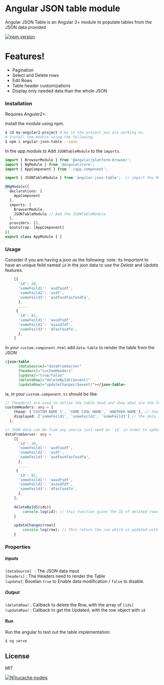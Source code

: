 # Angular JSON table module

Angular JSON Table is an Angular 2+ module to populate tables from the JSON data provided

[![npm version](https://badge.fury.io/js/angular-json-table.svg)](https://badge.fury.io/js/angular-json-table)

# Features!
  - Pagination
  - Select and Delete rows
  - Edit Rows
  - Table header customizations
  - Display only needed data than the whole JSON




### Installation

Requires *Angular2+*.

Install the module using npm.

```sh
$ cd my-angular2-project # Go to the project you are working on.
# Install the module using the following.
$ npm i angular-json-table --save
```

In the *app.module.ts*
Add ```JSONTableModule``` to the ```imports```.

```ts
import { BrowserModule } from '@angular/platform-browser';
import { NgModule } from '@angular/core';
import { AppComponent } from './app.component';

import { JSONTableModule } from 'angular-json-table';  // import the Module.

@NgModule({
  declarations: [
    AppComponent
  ],
  imports: [
    BrowserModule,
    JSONTableModule // Add the JSONTableModule
  ],
  providers: [],
  bootstrap: [AppComponent]
})
export class AppModule { }
```

### Usage

Consider if you are having a json as the following:
note: its Importent to have an unique feild named  ```id``` in the json data to use the *Delete* and *Update* features.

```js
    [{
      'id': 20,
      'someFeild1': 'asdfasdf',
      'someFeild2': 'asdf',
      'someFeild3': 'asdfasdfasfasdfa',
      },
      ....
     {
      'id': 81,
      'someFeild1': 'aasdfsdf',
      'someFeild2': 'asasdfdf',
      'someFeild3': 'dfasfasdfa',
      }, 
    ]
```

In your ```custom.component.html``` add ```data-table``` to render the table from the JSON

```html
<json-table 
      [dataSource]="dataFromServer"
      [headers]="customHeaders"
      [update]="true/false"
      (deleteRow)="deleteByIdS($event)"
      (updateRow)="updateChanges($event)"></json-table>
```

ie, in your ```custom.component.ts```  should be like:

```ts
// [headers] are used to define the table head and show what are the feilds required.
customHeaders: any = {
    thead: ['CUSTOM NAME 1', 'SOME COOL NAME', 'ANOTHER NAME'], // the Column Name in table head.
    displayed: ['someFeild1', 'someFeild2', 'someFeild3'] // the data it should populate in table.
  };

// JSON data can be from any source just need an `id` in order to update and delete. 
dataFromServer: any =
    [{
      'id': 20,
      'someFeild1': 'asdfasdf',
      'someFeild2': 'asdf',
      'someFeild3': 'asdfasdfasfasdfa',
      },
      ....
     {
      'id': 81,
      'someFeild1': 'aasdfsdf',
      'someFeild2': 'asasdfdf',
      'someFeild3': 'dfasfasdfa',
      }, 
    ];
    
    deleteByIdS(ids){
        console.log(id); // this function gives the ID of deleted rows.. as an array
    }
    
    updateChanges(row){
        console.log(row); // This return the row which is updated with the id.
    }
```
### Properties
##### Inputs
```[dataSource] ``` : The JSON data input <br>
```[headers]``` : The Headers need to render the Table <br>
```[update]```: Booelan ```true``` to Enable data modification / ```false``` to disable.<br>

##### Output
```(deleteRow)``` :  Callback to delete the Row, with the array of `[ids]`<br>
```(updateRow)``` : Callback to get the Updated, with the row object with ```id```<br>

#### Run
Run the angular to test out the table implementation:
```sh
$ ng serve
```



License
----

MIT

[![N|lrucache-nodejs](https://img.shields.io/badge/with%20🖤-%20Siv%20S-red.svg?longCache=true&style=popout-square)](https://sivsivsree.github.io)
